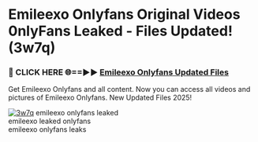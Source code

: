# Emileexo Onlyfans Original Videos 0nlyFans Leaked - Files Updated! (3w7q)

<h3>🔴 CLICK HERE 🌐==►► <a href="https://tinyurl.com/4seja8ks" rel="nofollow">Emileexo Onlyfans Updated Files</a></h3>

Get Emileexo Onlyfans and all content. Now you can access all videos and pictures of Emileexo Onlyfans. New Updated Files 2025!

[![3w7q](https://i.imgur.com/EWjZXRe.gif)](https://tinyurl.com/4seja8ks)
emileexo onlyfans leaked<br>
emileexo leaked onlyfans<br>
emileexo onlyfans leaks